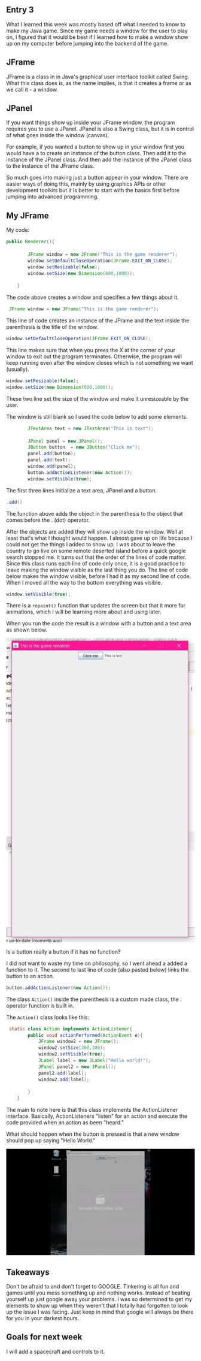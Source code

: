 ## Entry 3 

What I learned this week was mostly based off what I needed to know to make my Java game. Since my game needs a window for the user to play on, I figured that it would be best if I learned how to make a window show up on my computer before jumping into the backend of the game.

## JFrame

JFrame is a class in in Java's graphical user interface toolkit called Swing. What this class does is, as the name implies, is that it creates a frame or as we call it - a window. 

## JPanel

If you want things show up inside your JFrame window, the program requires you to use a JPanel. JPanel is also a Swing class, but it is in control of what goes inside the window (canvas). 

For example, if you wanted a button to show up in your window first you would have a to create an instance of the button class. Then add it to the instance of the JPanel class. And then add the instance of the JPanel class to the instance of the JFrame class. 

So much goes into making just a button appear in your window. There are easier ways of doing this, mainly by using graphics APIs or other development toolkits but it is better to start with the basics first before jumping into advanced programming. 

## My JFrame

My code: 
```java
public Renderer(){

        JFrame window = new JFrame("This is the game renderer");
        window.setDefaultCloseOperation(JFrame.EXIT_ON_CLOSE);
        window.setResizable(false);
        window.setSize(new Dimension(600,1000));

    }
```

The code above creates a window and specifies a few things about it.
```java
 JFrame window = new JFrame("This is the game renderer");
```
This line of code creates an instance of the JFrame and the text inside the parenthesis is the title of the window. 
```java
window.setDefaultCloseOperation(JFrame.EXIT_ON_CLOSE);
```
This line makes sure that when you prees the X at the corner of your window to exit out the program terminates. Otherwise, the program will keep running even after the window closes which is not something we want (usually).
```java
window.setResizable(false);
window.setSize(new Dimension(600,1000));
```
These two line set the size of the window and make it unresizeable by the user. 

The window is still blank so I used the code below to add some elements.

```java
        JTextArea text = new JTextArea("This is text");

        JPanel panel = new JPanel();
        JButton button  = new JButton("Click me");
        panel.add(button);
        panel.add(text);
        window.add(panel);
        button.addActionListener(new Action());
        window.setVisible(true);
```
The first three lines initialize a text area, JPanel and a button. 
```java
.add()
```
The function above adds the object in the parenthesis to the object that comes before the . (dot) operator.

After the objects are added they will show up inside the window. Well at least that's what I thought would happen. I almost gave up on life because I could not get the things I added to show up. I was about to leave the country to go live on some remote deserted island before a quick google search stopped me. it turns out that the order of the lines of code matter. Since this class runs each line of code only once, it is a good practice to leave making the window visible as the last thing you do. The line of code below makes the window visible, before I had it as my second line of code. When I moved all the way to the bottom everything was visible. 
```java
window.setVisible(true);
```
There is a `repaint()` function that updates the screen but that it more for animations, which I will be learning more about and using later. 

When you run the code the result is a window with a button and a text area as shown below.

![windowjpg.jpg](images/windowjpg.jpg) 

Is a button really a button if it has no function?

I did not want to waste my time on philosophy, so I went ahead a added a function to it. The second to last line of code (also pasted below) links the button to an action.
```java
button.addActionListener(new Action());
```
The class `Action()` inside the parenthesis is a custom made class, the . operator function is built in.

The `Action()` class looks like this:
```java
 static class Action implements ActionListener{
        public void actionPerformed(ActionEvent e){
            JFrame window2 = new JFrame();
            window2.setSize(300,300);
            window2.setVisible(true);
            JLabel label = new JLabel("Hello world!");
            JPanel panel2 = new JPanel();
            panel2.add(label);
            window2.add(label);

        }
    }
```
The main to note here is that this class implements the ActionListener interface. Basically, ActionListeners "listen" for an action and execute the code provided when an action as been "heard."

What should happen when the button is pressed is that a new window should pop up saying "Hello World." 


![demo_gif](images/demo_gif.gif)

## Takeaways

Don't be afraid to and don't forget to GOOGLE. Tinkering is all fun and games until you mess something up and nothing works. Instead of beating yourself up just google away your problems. I was so determined to get my elements to show up when they weren't that I totally had forgotten to look up the issue I was facing. Just keep in mind that google will always be there for you in your darkest hours.  

## Goals for next week

I will add a spacecraft and controls to it. 






